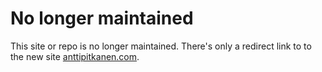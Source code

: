 # No longer maintained

This site or repo is no longer maintained. There's only a redirect link to to the new site
[anttipitkanen.com](https://anttipitkanen.com/).
